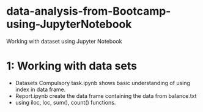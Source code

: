 # data-analysis-from-Bootcamp-using-JupyterNotebook
Working with dataset using Jupyter Notebook

# 1: Working with data sets
  - Datasets Compulsory task.ipynb shows basic understanding of using index in data frame. 
  - Report.ipynb create the data frame containing the data from balance.txt
  - using iloc, loc, sum(), count() functions.
